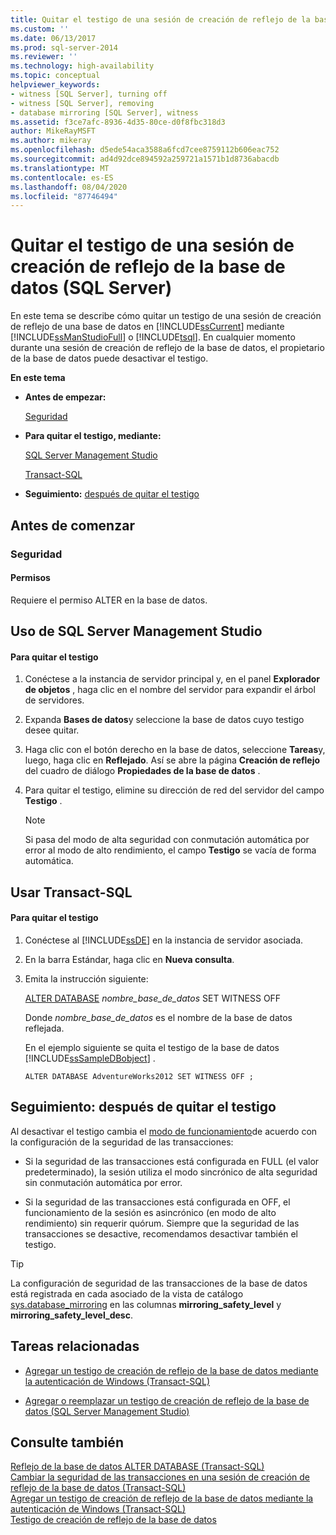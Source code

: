 ```yaml
---
title: Quitar el testigo de una sesión de creación de reflejo de la base de datos (SQL Server) | Microsoft Docs
ms.custom: ''
ms.date: 06/13/2017
ms.prod: sql-server-2014
ms.reviewer: ''
ms.technology: high-availability
ms.topic: conceptual
helpviewer_keywords:
- witness [SQL Server], turning off
- witness [SQL Server], removing
- database mirroring [SQL Server], witness
ms.assetid: f3ce7afc-8936-4d35-80ce-d0f8fbc318d3
author: MikeRayMSFT
ms.author: mikeray
ms.openlocfilehash: d5ede54aca3588a6fcd7cee8759112b606eac752
ms.sourcegitcommit: ad4d92dce894592a259721a1571b1d8736abacdb
ms.translationtype: MT
ms.contentlocale: es-ES
ms.lasthandoff: 08/04/2020
ms.locfileid: "87746494"
---
```

# <a name="remove-the-witness-from-a-database-mirroring-session-sql-server"></a>Quitar el testigo de una sesión de creación de reflejo de la base de datos (SQL Server)
  En este tema se describe cómo quitar un testigo de una sesión de creación de reflejo de una base de datos en [!INCLUDE[ssCurrent](../../includes/sscurrent-md.md)] mediante [!INCLUDE[ssManStudioFull](../../includes/ssmanstudiofull-md.md)] o [!INCLUDE[tsql](../../includes/tsql-md.md)]. En cualquier momento durante una sesión de creación de reflejo de la base de datos, el propietario de la base de datos puede desactivar el testigo.  
  
 **En este tema**  
  
-   **Antes de empezar:**  
  
     [Seguridad](#Security)  
  
-   **Para quitar el testigo, mediante:**  
  
     [SQL Server Management Studio](#SSMSProcedure)  
  
     [Transact-SQL](#TsqlProcedure)  
  
-   **Seguimiento:**  [después de quitar el testigo](#FollowUp)  
  
##  <a name="before-you-begin"></a><a name="BeforeYouBegin"></a> Antes de comenzar  
  
###  <a name="security"></a><a name="Security"></a> Seguridad  
  
####  <a name="permissions"></a><a name="Permissions"></a> Permisos  
 Requiere el permiso ALTER en la base de datos.  
  
##  <a name="using-sql-server-management-studio"></a><a name="SSMSProcedure"></a> Uso de SQL Server Management Studio  
  
#### <a name="to-remove-the-witness"></a>Para quitar el testigo  
  
1.  Conéctese a la instancia de servidor principal y, en el panel **Explorador de objetos** , haga clic en el nombre del servidor para expandir el árbol de servidores.  
  
2.  Expanda **Bases de datos**y seleccione la base de datos cuyo testigo desee quitar.  
  
3.  Haga clic con el botón derecho en la base de datos, seleccione **Tareas**y, luego, haga clic en **Reflejado**. Así se abre la página **Creación de reflejo** del cuadro de diálogo **Propiedades de la base de datos** .  
  
4.  Para quitar el testigo, elimine su dirección de red del servidor del campo **Testigo** .  
  
    > [!NOTE]  
    >  Si pasa del modo de alta seguridad con conmutación automática por error al modo de alto rendimiento, el campo **Testigo** se vacía de forma automática.  
  
##  <a name="using-transact-sql"></a><a name="TsqlProcedure"></a> Usar Transact-SQL  
  
#### <a name="to-remove-the-witness"></a>Para quitar el testigo  
  
1.  Conéctese al [!INCLUDE[ssDE](../../includes/ssde-md.md)] en la instancia de servidor asociada.  
  
2.  En la barra Estándar, haga clic en **Nueva consulta**.  
  
3.  Emita la instrucción siguiente:  
  
     [ALTER DATABASE](/sql/t-sql/statements/alter-database-transact-sql-database-mirroring) *nombre_base_de_datos* SET WITNESS OFF  
  
     Donde *nombre_base_de_datos* es el nombre de la base de datos reflejada.  
  
     En el ejemplo siguiente se quita el testigo de la base de datos [!INCLUDE[ssSampleDBobject](../../includes/sssampledbobject-md.md)] .  
  
    ```  
    ALTER DATABASE AdventureWorks2012 SET WITNESS OFF ;  
    ```  
  
##  <a name="follow-up-after-removing-the-witness"></a><a name="FollowUp"></a>Seguimiento: después de quitar el testigo  
 Al desactivar el testigo cambia el [modo de funcionamiento](database-mirroring-operating-modes.md)de acuerdo con la configuración de la seguridad de las transacciones:  
  
-   Si la seguridad de las transacciones está configurada en FULL (el valor predeterminado), la sesión utiliza el modo sincrónico de alta seguridad sin conmutación automática por error.  
  
-   Si la seguridad de las transacciones está configurada en OFF, el funcionamiento de la sesión es asincrónico (en modo de alto rendimiento) sin requerir quórum. Siempre que la seguridad de las transacciones se desactive, recomendamos desactivar también el testigo.  
  
> [!TIP]  
>  La configuración de seguridad de las transacciones de la base de datos está registrada en cada asociado de la vista de catálogo [sys.database_mirroring](/sql/relational-databases/system-catalog-views/sys-database-mirroring-transact-sql) en las columnas **mirroring_safety_level** y **mirroring_safety_level_desc**.  
  
##  <a name="related-tasks"></a><a name="RelatedTasks"></a> Tareas relacionadas  
  
-   [Agregar un testigo de creación de reflejo de la base de datos mediante la autenticación de Windows &#40;Transact-SQL&#41;](add-a-database-mirroring-witness-using-windows-authentication-transact-sql.md)  
  
-   [Agregar o reemplazar un testigo de creación de reflejo de la base de datos &#40;SQL Server Management Studio&#41;](../database-mirroring/add-or-replace-a-database-mirroring-witness-sql-server-management-studio.md)  
  
## <a name="see-also"></a>Consulte también  
 [Reflejo de la base de datos ALTER DATABASE &#40;Transact-SQL&#41;](/sql/t-sql/statements/alter-database-transact-sql-database-mirroring)   
 [Cambiar la seguridad de las transacciones en una sesión de creación de reflejo de la base de datos &#40;Transact-SQL&#41;](change-transaction-safety-in-a-database-mirroring-session-transact-sql.md)   
 [Agregar un testigo de creación de reflejo de la base de datos mediante la autenticación de Windows &#40;Transact-SQL&#41;](add-a-database-mirroring-witness-using-windows-authentication-transact-sql.md)   
 [Testigo de creación de reflejo de la base de datos](database-mirroring-witness.md)  
  
  
